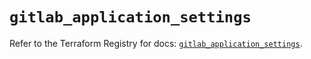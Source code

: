 # `gitlab_application_settings`

Refer to the Terraform Registry for docs: [`gitlab_application_settings`](https://registry.terraform.io/providers/gitlabhq/gitlab/17.3.0/docs/resources/application_settings).
